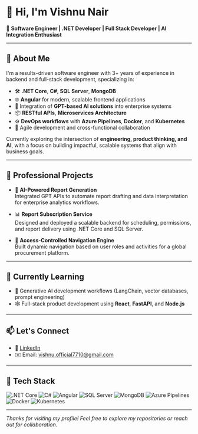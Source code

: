 # 👋 Hi, I'm Vishnu Nair

🎯 **Software Engineer | .NET Developer | Full Stack Developer | AI Integration Enthusiast**

---

## 🚀 About Me

I'm a results-driven software engineer with 3+ years of experience in backend and full-stack development, specializing in:

- 🛠️ **.NET Core**, **C#**, **SQL Server**, **MongoDB**
- 🌐 **Angular** for modern, scalable frontend applications
- 🤖 Integration of **GPT-based AI solutions** into enterprise systems
- 📦 **RESTful APIs**, **Microservices Architecture**
- ⚙️ **DevOps workflows** with **Azure Pipelines**, **Docker**, and **Kubernetes**
- 🔄 Agile development and cross-functional collaboration

Currently exploring the intersection of **engineering, product thinking, and AI**, with a focus on building impactful, scalable systems that align with business goals.

---

## 💼 Professional Projects

- 🧠 **AI-Powered Report Generation**  
  Integrated GPT APIs to automate report drafting and data interpretation for enterprise analytics workflows.

- 📊 **Report Subscription Service**  
  Designed and deployed a scalable backend for scheduling, permissions, and report delivery using .NET Core and SQL Server.

- 🧭 **Access-Controlled Navigation Engine**  
  Built dynamic navigation based on user roles and activities for a global procurement platform.

---

## 🌱 Currently Learning
- 🧠 Generative AI development workflows (LangChain, vector databases, prompt engineering)
- 🕸️ Full-stack product development using **React**, **FastAPI**, and **Node.js**

---

## 📫 Let's Connect

- 💼 [LinkedIn](https://www.linkedin.com/in/vishnu-nair-6b9451197)
- ✉️ Email: vishnu.official7710@gmail.com

---

## 🧰 Tech Stack

![.NET Core](https://img.shields.io/badge/.NET_Core-512BD4?style=flat&logo=dotnet&logoColor=white)
![C#](https://img.shields.io/badge/C%23-239120?style=flat&logo=c-sharp&logoColor=white)
![Angular](https://img.shields.io/badge/Angular-DD0031?style=flat&logo=angular&logoColor=white)
![SQL Server](https://img.shields.io/badge/SQL_Server-CC2927?style=flat&logo=microsoft-sql-server&logoColor=white)
![MongoDB](https://img.shields.io/badge/MongoDB-47A248?style=flat&logo=mongodb&logoColor=white)
![Azure Pipelines](https://img.shields.io/badge/Azure_Pipelines-2560E0?style=flat&logo=azure-pipelines&logoColor=white)
![Docker](https://img.shields.io/badge/Docker-2496ED?style=flat&logo=docker&logoColor=white)
![Kubernetes](https://img.shields.io/badge/Kubernetes-326CE5?style=flat&logo=kubernetes&logoColor=white)

---

_Thanks for visiting my profile! Feel free to explore my repositories or reach out for collaboration._
